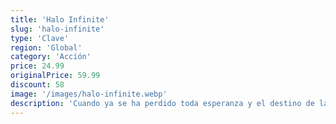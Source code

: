 ```yaml
---
title: 'Halo Infinite'
slug: 'halo-infinite'
type: 'Clave'
region: 'Global'
category: 'Acción'
price: 24.99
originalPrice: 59.99
discount: 58
image: '/images/halo-infinite.webp'
description: 'Cuando ya se ha perdido toda esperanza y el destino de la humanidad pende de un hilo, el Jefe Maestro está listo para luchar contra el enemigo más despiadado al que jamás se haya enfrentado. Encarna al mayor héroe de la humanidad para disfrutar de una épica aventura de mundo abierto y explorar el descomunal anillo de Halo.'
---
```

